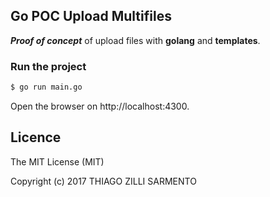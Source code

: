 Go POC Upload Multifiles
---

***Proof of concept*** of upload files with **golang** and **templates**.

### Run the project
```sh
$ go run main.go
```

Open the browser on http://localhost:4300.


Licence
---

The MIT License (MIT)

Copyright (c) 2017 THIAGO ZILLI SARMENTO
